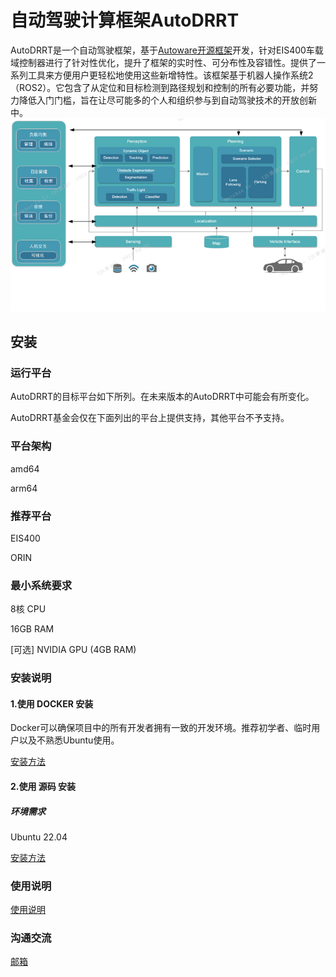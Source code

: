 # 自动驾驶计算框架AutoDRRT
AutoDRRT是一个自动驾驶框架，基于[Autoware开源框架](https://github.com/autowarefoundation/autoware/tree/main)开发，针对EIS400车载域控制器进行了针对性优化，提升了框架的实时性、可分布性及容错性。提供了一系列工具来方便用户更轻松地使用这些新增特性。该框架基于机器人操作系统2（ROS2）。它包含了从定位和目标检测到路径规划和控制的所有必要功能，并努力降低入门门槛，旨在让尽可能多的个人和组织参与到自动驾驶技术的开放创新中。
![avatar](./docs/imgs/Architecture_Diagram.png)

## 安装

### 运行平台

AutoDRRT的目标平台如下所列。在未来版本的AutoDRRT中可能会有所变化。

AutoDRRT基金会仅在下面列出的平台上提供支持，其他平台不予支持。

### 平台架构

amd64

arm64

### 推荐平台

EIS400

ORIN



### 最小系统要求

8核 CPU

16GB RAM

[可选] NVIDIA GPU (4GB RAM)

### 安装说明

#### 1.使用 DOCKER 安装

Docker可以确保项目中的所有开发者拥有一致的开发环境。推荐初学者、临时用户以及不熟悉Ubuntu使用。

[安装方法](./docs/cn/docker_Installation.md)

#### 2.使用 源码 安装

##### 环境需求

Ubuntu 22.04

[安装方法](./docs/cn/source_Installation.md)


### 使用说明

[使用说明](./docs/cn/tutorials.md)

### 沟通交流

[邮箱](AutoDRRT@ieisystem.com)